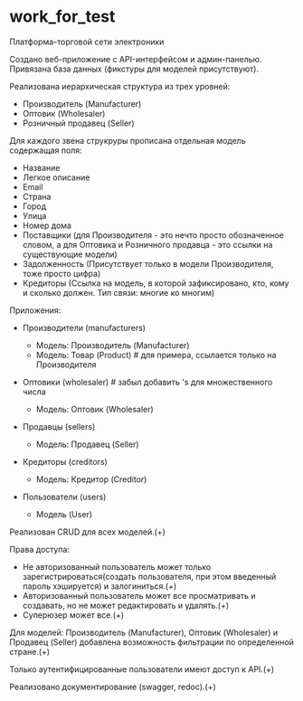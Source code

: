 # work_for_test

Платформа-торговой сети электроники

Создано веб-приложение с API-интерфейсом и админ-панелью.
Привязана база данных (фикстуры для моделей присутствуют).


Реализована иерархическая структура из трех уровней:

 - Производитель (Manufacturer)
 - Оптовик (Wholesaler)
 - Розничный продавец (Seller)

Для каждого звена струкруры прописана отдельная модель содержащая поля:

 - Название
 - Легкое описание
 - Email
 - Cтрана
 - Город
 - Улица
 - Номер дома
 - Поставщики (для Производителя - это нечто просто обозначенное словом, а для Оптовика и Розничного 
              продавца - это ссылки на существующие модели)
 - Задолженность (Присутствует только в модели Производителя, тоже просто цифра)
 - Кредиторы (Ссылка на модель, в которой зафиксировано, кто, кому и сколько должен. Тип связи: многие ко многим) 

Приложения:
 - Производители (manufacturers)
    - Модель: Производитель (Manufacturer)
    - Модель: Товар (Product)  # для примера, ссылается только на Производителя

 - Оптовики (wholesaler)  # забыл добавить 's для множественного числа
    - Модель: Оптовик (Wholesaler)
   
 - Продавцы (sellers)
    - Модель: Продавец (Seller)
   
 - Кредиторы (creditors)
    - Модель: Кредитор (Creditor)
   
 - Пользователи (users)
    - Модель (User)

Реализован CRUD для всех моделей.(+)

Права доступа:
 - Не авторизованный пользователь может только зарегистрироваться(создать пользователя, при этом
   введенный пароль хэшируется) и залогиниться.(+)
 - Авторизованный пользователь может все просматривать и создавать, но не может редактировать и удалять.(+)
 - Суперюзер может все.(+)

Для моделей: Производитель (Manufacturer), Оптовик (Wholesaler) и Продавец (Seller) добавлена возможность фильтрации
по определенной стране.(+)

Только аутентифицированные пользователи имеют доступ к API.(+)

Реализовано документирование (swagger, redoc).(+)
